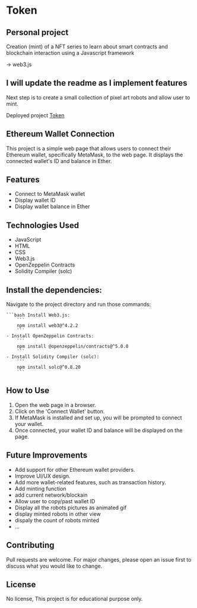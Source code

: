 # Token

## Personal project 

Creation (mint) of a NFT series to learn about smart contracts and blockchain interaction using a Javascript framework 

-> web3.js

## I will update the readme as I implement features

Next step is to create a small collection of pixel art robots and allow user to mint.

Deployed project [Token](https://tomboszko.github.io/Token/)

## Ethereum Wallet Connection

This project is a simple web page that allows users to connect their Ethereum wallet, specifically MetaMask, to the web page. It displays the connected wallet's ID and balance in Ether.

## Features

- Connect to MetaMask wallet
- Display wallet ID
- Display wallet balance in Ether

## Technologies Used

- JavaScript
- HTML
- CSS
- Web3.js
- OpenZeppelin Contracts
- Solidity Compiler (solc)

 ## Install the dependencies:
Navigate to the project directory and run those commands:

    ```bash Install Web3.js:
        ```
        npm install web3@^4.2.2
        ```
    - Install OpenZeppelin Contracts:
        ```
        npm install @openzeppelin/contracts@^5.0.0
        ```
    - Install Solidity Compiler (solc):
        ```
        npm install solc@^0.8.20
        ```

## How to Use

1. Open the web page in a browser.
2. Click on the 'Connect Wallet' button.
3. If MetaMask is installed and set up, you will be prompted to connect your wallet.
4. Once connected, your wallet ID and balance will be displayed on the page.

## Future Improvements

- Add support for other Ethereum wallet providers.
- Improve UI/UX design.
- Add more wallet-related features, such as transaction history.
- Add minting function
- add current network/blockain
- Allow user to copy/past wallet ID
- Display all the robots pictures as animated gif
- display minted robots in other view
- dispaly the count of robots minted
- ...

## Contributing

Pull requests are welcome. For major changes, please open an issue first to discuss what you would like to change.

## License

No license, This project is for educational purpose only.





